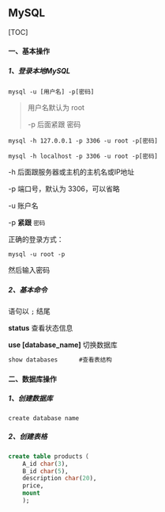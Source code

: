 ## MySQL

[TOC]



#### 一、基本操作 

##### 1、登录本地MySQL

`mysql -u [用户名] -p[密码]`

> 用户名默认为	root
>
> -p 后面紧跟 密码

`mysql -h 127.0.0.1 -p 3306 -u root -p[密码]`

`mysql -h localhost -p 3306 -u root -p[密码]`

-h	后面跟服务器或主机的主机名或IP地址

-p	端口号，默认为 3306，可以省略

-u	账户名

-p	 **紧跟** `密码`

正确的登录方式：

```
mysql -u root -p
```

然后输入密码

##### 2、基本命令

语句以	 `;` 结尾

**status**		查看状态信息

**use [database_name]**		切换数据库

```sql
show databases		#查看表结构
```



#### 二、数据库操作

##### 1、创建数据库

```mysql
create database name
```

##### 2、创建表格

```sql
create table products（
	A_id char(3),
	B_id char(5),
	description char(20),
	price,
	mount
	);
```



